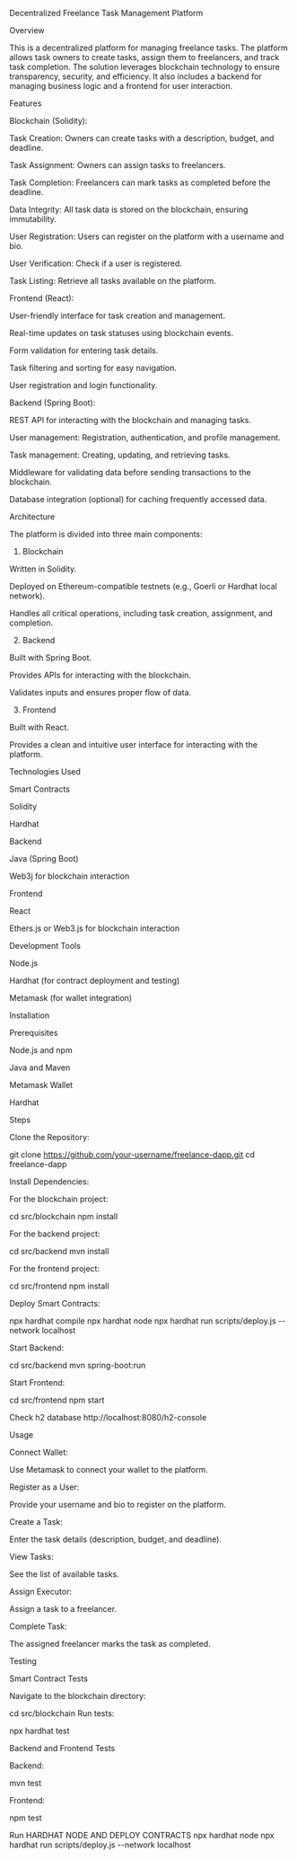 Decentralized Freelance Task Management Platform

Overview

This is a decentralized platform for managing freelance tasks. The platform allows task owners to create tasks, assign them to freelancers, and track task completion. The solution leverages blockchain technology to ensure transparency, security, and efficiency. It also includes a backend for managing business logic and a frontend for user interaction.

Features

Blockchain (Solidity):

Task Creation: Owners can create tasks with a description, budget, and deadline.

Task Assignment: Owners can assign tasks to freelancers.

Task Completion: Freelancers can mark tasks as completed before the deadline.

Data Integrity: All task data is stored on the blockchain, ensuring immutability.

User Registration: Users can register on the platform with a username and bio.

User Verification: Check if a user is registered.

Task Listing: Retrieve all tasks available on the platform.

Frontend (React):

User-friendly interface for task creation and management.

Real-time updates on task statuses using blockchain events.

Form validation for entering task details.

Task filtering and sorting for easy navigation.

User registration and login functionality.

Backend (Spring Boot):

REST API for interacting with the blockchain and managing tasks.

User management: Registration, authentication, and profile management.

Task management: Creating, updating, and retrieving tasks.

Middleware for validating data before sending transactions to the blockchain.

Database integration (optional) for caching frequently accessed data.

Architecture

The platform is divided into three main components:

1. Blockchain

Written in Solidity.

Deployed on Ethereum-compatible testnets (e.g., Goerli or Hardhat local network).

Handles all critical operations, including task creation, assignment, and completion.

2. Backend

Built with Spring Boot.

Provides APIs for interacting with the blockchain.

Validates inputs and ensures proper flow of data.

3. Frontend

Built with React.

Provides a clean and intuitive user interface for interacting with the platform.

Technologies Used

Smart Contracts

Solidity

Hardhat

Backend

Java (Spring Boot)

Web3j for blockchain interaction

Frontend

React

Ethers.js or Web3.js for blockchain interaction

Development Tools

Node.js

Hardhat (for contract deployment and testing)

Metamask (for wallet integration)

Installation

Prerequisites

Node.js and npm

Java and Maven

Metamask Wallet

Hardhat

Steps

Clone the Repository:

git clone https://github.com/your-username/freelance-dapp.git
cd freelance-dapp

Install Dependencies:

For the blockchain project:

cd src/blockchain
npm install

For the backend project:

cd src/backend
mvn install

For the frontend project:

cd src/frontend
npm install

Deploy Smart Contracts:

npx hardhat compile
npx hardhat node
npx hardhat run scripts/deploy.js --network localhost

Start Backend:

cd src/backend
mvn spring-boot:run

Start Frontend:

cd src/frontend
npm start

Check h2 database
http://localhost:8080/h2-console

Usage

Connect Wallet:

Use Metamask to connect your wallet to the platform.

Register as a User:

Provide your username and bio to register on the platform.

Create a Task:

Enter the task details (description, budget, and deadline).

View Tasks:

See the list of available tasks.

Assign Executor:

Assign a task to a freelancer.

Complete Task:

The assigned freelancer marks the task as completed.

Testing

Smart Contract Tests

Navigate to the blockchain directory:

cd src/blockchain
Run tests:

npx hardhat test

Backend and Frontend Tests

Backend:

mvn test

Frontend:

npm test

Run HARDHAT NODE AND DEPLOY CONTRACTS
npx hardhat node
npx hardhat run scripts/deploy.js --network localhost

